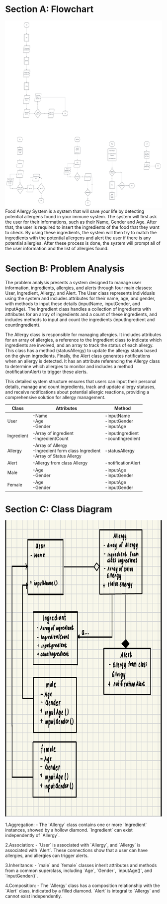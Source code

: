 <!DOCTYPE html>
<html>

<body class="stackedit">
  <div class="stackedit__html"><h1 id="section-a-flowchart">Section A: Flowchart</h1>
    <img src="../Proposal/Image/Flowchart.png" width="7000" height="600">
    Food Allergy System is a system that will save your life by detecting potential allergens found in your immune system. The system will first ask the user for their informations, such as their Name, Gender and Age. After that, the user is required to insert the ingredients of the food that they want to check. By using these ingredients, the system will then try to match the ingredients with the potential allergens and alert the user if there is any potential allergies. After these process is done, the system will prompt all of the user information and the list of allergies found.
  </img>

<h1 id="section-b-problem-analysis">Section B: Problem Analysis</h1>

<table>
<thead>
<tr>
<th>Class</th>
<th>Attributes</th>
<th>Method</th>
</tr>
</thead>
<tbody>
<tr>
<td>User</td>
<td>-Name
<br>-Age
<br>-Gender</td>
  <td>-inputName<br>-inputGender<br>-inputAge </td>
        </tr>
</tr>
<td>Ingredient</td>
<td>-Array of ingredient
<br>-IngredientCount</td>  
  <td>-inputIngredient<br>-countIngredient</td>
        </tr>
<tr>
<td>Allergy</td>
<td>-Array of Allergy
<br>-Ingredient form class Ingredient
<br>-Array of Status Allergy</td>
  <td>-statusAllergy</td>
        </tr>
  <tr>
<td>Alert</td>
<td>-Allergy from class Allergy</td>
  <td>-notificationAlert</td>
        </tr>
  <tr>
        <td>Male</td>
<td>-Age<br>-Gender</td>
  <td>-inputAge<br>-inputGender</td>
        </tr>
<tr>
        <td>Female</td>
<td>-Age<br>-Gender</td>
  <td>-inputAge<br>-inputGender</td>
        </tr>

<p>The problem analysis presents a system designed to manage user information, ingredients, allergies, and alerts through four main classes: User, Ingredient, Allergy, and Alert. The User class represents individuals using the system and includes attributes for their name, age, and gender, with methods to input these details (inputName, inputGender, and inputAge). The Ingredient class handles a collection of ingredients with attributes for an array of ingredients and a count of these ingredients, and includes methods to input and count the ingredients (inputIngredient and countIngredient).

<p>The Allergy class is responsible for managing allergies. It includes attributes for an array of allergies, a reference to the Ingredient class to indicate which ingredients are involved, and an array to track the status of each allergy. This class has a method (statusAllergy) to update the allergy status based on the given ingredients. Finally, the Alert class generates notifications when an allergy is detected. It has an attribute referencing the Allergy class to determine which allergies to monitor and includes a method (notificationAlert) to trigger these alerts.</p>

<p>This detailed system structure ensures that users can input their personal details, manage and count ingredients, track and update allergy statuses, and receive notifications about potential allergic reactions, providing a comprehensive solution for allergy management.</p>


</tr>
</tbody>
</table><h1 id="section-c-class-diagram">Section C: Class Diagram</h1>
<img src="../Proposal/Image/Screenshot 2024-05-28 215950.png" width="7000" height="950">
 <p>1.Aggregation:
- The `Allergy` class contains one or more
`Ingredient` instances, showed by a hollow
diamond. `Ingredient` can exist independently
of `Allergy`.</p>
 <p>2.Association:
- `User` is associated with `Allergy`, and
`Allergy` is associated with `Alert`. These
connections show that a user can have
allergies, and allergies can trigger alerts. </p>
 <p>3.Inheritance:
- `male` and `female` classes inherit
attributes and methods from a common
superclass, including `Age`, `Gender`,
`inputAge()`, and `inputGender()`. </p>
 <p>4.Composition:
- The `Allergy` class has a composition
relationship with the `Alert` class, indicated by
a filled diamond. `Alert` is integral to `Allergy`
and cannot exist independently. </p>
</img>
</div>
</body>

</html>
